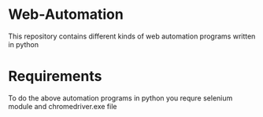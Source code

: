 # Web-Automation
This repository contains different kinds of web automation programs written in python
# Requirements
To do the above automation programs in python you requre selenium module and chromedriver.exe file 
